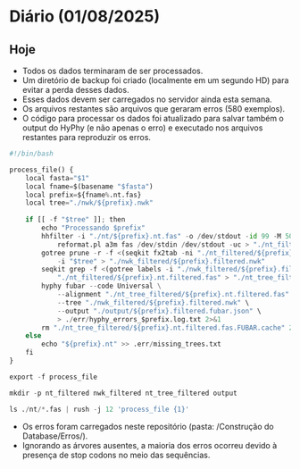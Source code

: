 # Diário (01/08/2025)

## Hoje
- Todos os dados terminaram de ser processados.
- Um diretório de backup foi criado (localmente em um segundo HD) para evitar a perda desses dados.
- Esses dados devem ser carregados no servidor ainda esta semana.
- Os arquivos restantes são arquivos que geraram erros (580 exemplos).
- O código para processar os dados foi atualizado para salvar também o output do HyPhy (e não apenas o erro) e executado nos arquivos restantes para reproduzir os erros.

```python
#!/bin/bash

process_file() {
    local fasta="$1"
    local fname=$(basename "$fasta")
    local prefix=${fname%.nt.fas}
    local tree="./nwk/${prefix}.nwk"
    
    if [[ -f "$tree" ]]; then
        echo "Processando $prefix"
        hhfilter -i "./nt/${prefix}.nt.fas" -o /dev/stdout -id 99 -M 50 | \
            reformat.pl a3m fas /dev/stdin /dev/stdout -uc > "./nt_filtered/${prefix}.nt.filtered.fas"
        gotree prune -r -f <(seqkit fx2tab -ni "./nt_filtered/${prefix}.nt.filtered.fas") \
            -i "$tree" > "./nwk_filtered/${prefix}.filtered.nwk"
        seqkit grep -f <(gotree labels -i "./nwk_filtered/${prefix}.filtered.nwk") \
            "./nt_filtered/${prefix}.nt.filtered.fas" > "./nt_tree_filtered/${prefix}.nt.filtered.fas"
        hyphy fubar --code Universal \
            --alignment "./nt_tree_filtered/${prefix}.nt.filtered.fas" \
            --tree "./nwk_filtered/${prefix}.filtered.nwk" \
            --output "./output/${prefix}.filtered.fubar.json" \
            > ./err/hyphy_errors_$prefix.log.txt 2>&1
        rm "./nt_tree_filtered/${prefix}.nt.filtered.fas.FUBAR.cache" 2>/dev/null
    else
        echo "${prefix}.nt" >> .err/missing_trees.txt
    fi
}

export -f process_file

mkdir -p nt_filtered nwk_filtered nt_tree_filtered output

ls ./nt/*.fas | rush -j 12 'process_file {1}'

```

- Os erros foram carregados neste repositório (pasta: /Construção do Database/Erros/).
- Ignorando as árvores ausentes, a maioria dos erros ocorreu devido à presença de stop codons no meio das sequências.
